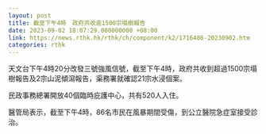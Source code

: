 ```yaml
---
layout: post
title: 截至下午4時　政府共收逾1500宗塌樹報告
date: 2023-09-02 18:07:29.000000000 +08:00
link: https://news.rthk.hk/rthk/ch/component/k2/1716486-20230902.htm
categories: rthk
---
```


天文台下午4時20分改發三號強風信號，截至下午4時，政府共收到超過1500宗塌樹報告及2宗山泥傾瀉報告，渠務署就確認21宗水浸個案。

民政事務總署開放40個臨時庇護中心，共有520人入住。

醫管局表示，截至下午4時，86名市民在風暴期間受傷，到公立醫院急症室接受診治。
